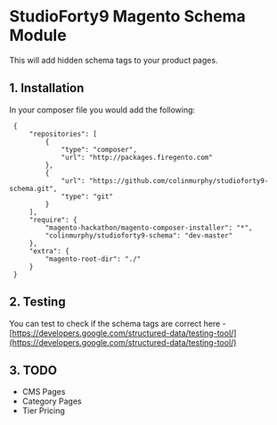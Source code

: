 # StudioForty9 Magento Schema Module

This will add hidden schema tags to your product pages.

## 1. Installation

In your composer file you would add the following:

     {
         "repositories": [
             {
                 "type": "composer",
                 "url": "http://packages.firegento.com"
             },
             {
                 "url": "https://github.com/colinmurphy/studioforty9-schema.git",
                 "type": "git"
             }
         ],
         "require": {
             "magento-hackathon/magento-composer-installer": "*",
             "colinmurphy/studioforty9-schema": "dev-master"
         },
         "extra": {
             "magento-root-dir": "./"
         }
     }

## 2. Testing

You can test to check if the schema tags are correct here - [https://developers.google.com/structured-data/testing-tool/](https://developers.google.com/structured-data/testing-tool/)

## 3. TODO

- CMS Pages
- Category Pages
- Tier Pricing